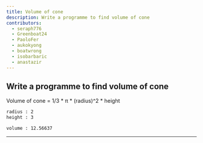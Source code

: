```yaml
---
title: Volume of cone
description: Write a programme to find volume of cone
contributors:
  - seraph776
  - Greenboat24
  - PaoloFer
  - aukokyong
  - boatwrong
  - isobarbaric
  - anastazir
---
```


## Write a programme to find volume of cone

Volume of cone = 1/3 \* π \* (radius)^2 \* height

```txt
radius : 2
height : 3

volume : 12.56637
```

---

